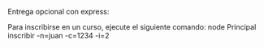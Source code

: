 Entrega opcional con express: 

Para inscribirse en un curso, ejecute el siguiente comando: node Principal inscribir -n=juan -c=1234 -i=2

